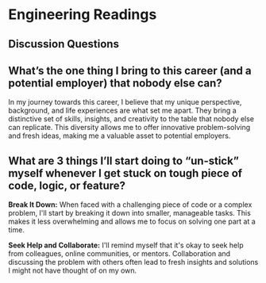 # Engineering Readings

## Discussion Questions

## What’s the one thing I bring to this career (and a potential employer) that nobody else can?

In my journey towards this career, I believe that my unique perspective, background, and life experiences are what set me apart. They bring a distinctive set of skills, insights, and creativity to the table that nobody else can replicate. This diversity allows me to offer innovative problem-solving and fresh ideas, making me a valuable asset to potential employers.

## What are 3 things I’ll start doing to “un-stick” myself whenever I get stuck on tough piece of code, logic, or feature?

**Break It Down:** When faced with a challenging piece of code or a complex problem, I'll start by breaking it down into smaller, manageable tasks. This makes it less overwhelming and allows me to focus on solving one part at a time.

**Seek Help and Collaborate:** I'll remind myself that it's okay to seek help from colleagues, online communities, or mentors. Collaboration and discussing the problem with others often lead to fresh insights and solutions I might not have thought of on my own.
